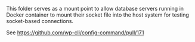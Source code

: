 This folder serves as a mount point to allow database servers running in Docker container to mount their socket file into the host system for testing socket-based connections.

See https://github.com/wp-cli/config-command/pull/171
